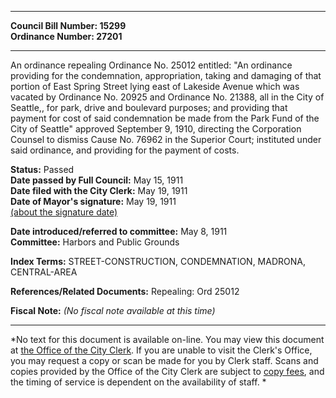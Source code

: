 * * * * *  
  
**Council Bill Number: [](#h0)[](#h2)15299**   
**Ordinance Number: 27201**  
  
* * * * *  
  
An ordinance repealing Ordinance No. 25012 entitled: "An ordinance providing for the condemnation, appropriation, taking and damaging of that portion of East Spring Street lying east of Lakeside Avenue which was vacated by Ordinance No. 20925 and Ordinance No. 21388, all in the City of Seattle,, for park, drive and boulevard purposes; and providing that payment for cost of said condemnation be made from the Park Fund of the City of Seattle" approved September 9, 1910, directing the Corporation Counsel to dismiss Cause No. 76962 in the Superior Court; instituted under said ordinance, and providing for the payment of costs.  
  
**Status:** Passed   
**Date passed by Full Council:** May 15, 1911   
**Date filed with the City Clerk:** May 19, 1911   
**Date of Mayor's signature:** May 19, 1911   
[(about the signature date)](/~public/approvaldate.htm)   
  
  
**Date introduced/referred to committee:** May 8, 1911   
**Committee:** Harbors and Public Grounds   
  
**Index Terms:** STREET-CONSTRUCTION, CONDEMNATION, MADRONA, CENTRAL-AREA  
  
**References/Related Documents:** Repealing: Ord 25012  
  
**Fiscal Note:** *(No fiscal note available at this time)*  
  
* * * * *  
  
*No text for this document is available on-line. You may view this document at [the Office of the City Clerk](http://www.seattle.gov/leg/clerk/contactUs.htm). If you are unable to visit the Clerk's Office, you may request a copy or scan be made for you by Clerk staff. Scans and copies provided by the Office of the City Clerk are subject to [copy fees](http://clerk.seattle.gov/~public/clerkfees.htm), and the timing of service is dependent on the availability of staff. *  
  
  
